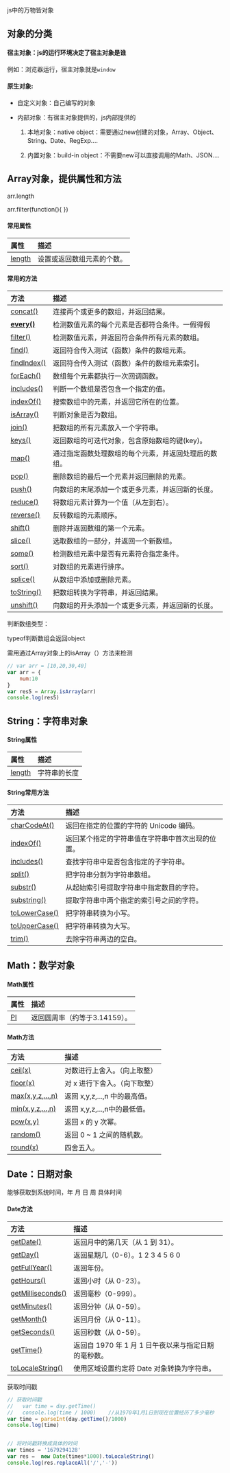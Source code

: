 js中的万物皆对象

## 对象的分类

#### 宿主对象：js的运行环境决定了宿主对象是谁

例如：浏览器运行，宿主对象就是`window`

#### 原生对象:

- 自定义对象：自己编写的对象

- 内部对象：有宿主对象提供的，js内部提供的

  1. 本地对象：native object：需要通过new创建的对象，Array、Object、String、Date、RegExp....

  2. 内置对象：build-in object：不需要new可以直接调用的Math、JSON....

## Array对象，提供属性和方法

arr.length

arr.filter(function(){
})

#### 常用属性

| 属性                                                         | 描述                       |
| :----------------------------------------------------------- | :------------------------- |
| [length](https://www.runoob.com/jsref/jsref-length-array.html) | 设置或返回数组元素的个数。 |

#### 常用的方法

| 方法                                                         | 描述                                                 |
| :----------------------------------------------------------- | :--------------------------------------------------- |
| [concat()](https://www.runoob.com/jsref/jsref-concat-array.html) | 连接两个或更多的数组，并返回结果。                   |
| **[every()](https://www.runoob.com/jsref/jsref-every.html)** | 检测数值元素的每个元素是否都符合条件。一假得假       |
| [filter()](https://www.runoob.com/jsref/jsref-filter.html)   | 检测数值元素，并返回符合条件所有元素的数组。         |
| [find()](https://www.runoob.com/jsref/jsref-find.html)       | 返回符合传入测试（函数）条件的数组元素。             |
| [findIndex()](https://www.runoob.com/jsref/jsref-findindex.html) | 返回符合传入测试（函数）条件的数组元素索引。         |
| [forEach()](https://www.runoob.com/jsref/jsref-foreach.html) | 数组每个元素都执行一次回调函数。                     |
| [includes()](https://www.runoob.com/jsref/jsref-includes.html) | 判断一个数组是否包含一个指定的值。                   |
| [indexOf()](https://www.runoob.com/jsref/jsref-indexof-array.html) | 搜索数组中的元素，并返回它所在的位置。               |
| [isArray()](https://www.runoob.com/jsref/jsref-isarray.html) | 判断对象是否为数组。                                 |
| [join()](https://www.runoob.com/jsref/jsref-join.html)       | 把数组的所有元素放入一个字符串。                     |
| [keys()](https://www.runoob.com/jsref/jsref-keys.html)       | 返回数组的可迭代对象，包含原始数组的键(key)。        |
| [map()](https://www.runoob.com/jsref/jsref-map.html)         | 通过指定函数处理数组的每个元素，并返回处理后的数组。 |
| [pop()](https://www.runoob.com/jsref/jsref-pop.html)         | 删除数组的最后一个元素并返回删除的元素。             |
| [push()](https://www.runoob.com/jsref/jsref-push.html)       | 向数组的末尾添加一个或更多元素，并返回新的长度。     |
| [reduce()](https://www.runoob.com/jsref/jsref-reduce.html)   | 将数组元素计算为一个值（从左到右）。                 |
| [reverse()](https://www.runoob.com/jsref/jsref-reverse.html) | 反转数组的元素顺序。                                 |
| [shift()](https://www.runoob.com/jsref/jsref-shift.html)     | 删除并返回数组的第一个元素。                         |
| [slice()](https://www.runoob.com/jsref/jsref-slice-array.html) | 选取数组的一部分，并返回一个新数组。                 |
| [some()](https://www.runoob.com/jsref/jsref-some.html)       | 检测数组元素中是否有元素符合指定条件。               |
| [sort()](https://www.runoob.com/jsref/jsref-sort.html)       | 对数组的元素进行排序。                               |
| [splice()](https://www.runoob.com/jsref/jsref-splice.html)   | 从数组中添加或删除元素。                             |
| [toString()](https://www.runoob.com/jsref/jsref-tostring-array.html) | 把数组转换为字符串，并返回结果。                     |
| [unshift()](https://www.runoob.com/jsref/jsref-unshift.html) | 向数组的开头添加一个或更多元素，并返回新的长度。     |

判断数组类型：

typeof判断数组会返回object

需用通过Array对象上的isArray（）方法来检测

```js
// var arr = [10,20,30,40]
var arr = {
	num:10
}
var res5 = Array.isArray(arr)
console.log(res5)
```

## String：字符串对象

#### String属性

| 属性                                                         | 描述         |
| :----------------------------------------------------------- | :----------- |
| [length](https://www.runoob.com/jsref/jsref-length-string.html) | 字符串的长度 |

#### String常用方法

| 方法                                                         | 描述                                             |
| :----------------------------------------------------------- | :----------------------------------------------- |
| [charCodeAt()](https://www.runoob.com/jsref/jsref-charcodeat.html) | 返回在指定的位置的字符的 Unicode 编码。          |
| [indexOf()](https://www.runoob.com/jsref/jsref-indexof.html) | 返回某个指定的字符串值在字符串中首次出现的位置。 |
| [includes()](https://www.runoob.com/jsref/jsref-string-includes.html) | 查找字符串中是否包含指定的子字符串。             |
| [split()](https://www.rxwunoob.com/jsref/jsref-split.html)   | 把字符串分割为字符串数组。                       |
| [substr()](https://www.runoob.com/jsref/jsref-substr.html)   | 从起始索引号提取字符串中指定数目的字符。         |
| [substring()](https://www.runoob.com/jsref/jsref-substring.html) | 提取字符串中两个指定的索引号之间的字符。         |
| [toLowerCase()](https://www.runoob.com/jsref/jsref-tolowercase.html) | 把字符串转换为小写。                             |
| [toUpperCase()](https://www.runoob.com/jsref/jsref-touppercase.html) | 把字符串转换为大写。                             |
| [trim()](https://www.runoob.com/jsref/jsref-trim.html)       | 去除字符串两边的空白。                           |

## Math：数学对象

#### Math属性

| 属性                                             | 描述                          |
| :----------------------------------------------- | :---------------------------- |
| [PI](https://www.runoob.com/jsref/jsref-pi.html) | 返回圆周率（约等于3.14159）。 |

#### Math方法

| 方法                                                         | 描述                          |
| :----------------------------------------------------------- | :---------------------------- |
| [ceil(x)](https://www.runoob.com/jsref/jsref-ceil.html)      | 对数进行上舍入。（向上取整）  |
| [floor(x)](https://www.runoob.com/jsref/jsref-floor.html)    | 对 x 进行下舍入。（向下取整） |
| [max(x,y,z,...,n)](https://www.runoob.com/jsref/jsref-max.html) | 返回 x,y,z,...,n 中的最高值。 |
| [min(x,y,z,...,n)](https://www.runoob.com/jsref/jsref-min.html) | 返回 x,y,z,...,n中的最低值。  |
| [pow(x,y)](https://www.runoob.com/jsref/jsref-pow.html)      | 返回 x 的 y 次幂。            |
| [random()](https://www.runoob.com/jsref/jsref-random.html)   | 返回 0 ~ 1 之间的随机数。     |
| [round(x)](https://www.runoob.com/jsref/jsref-round.html)    | 四舍五入。                    |

## Date：日期对象

能够获取到系统时间，年 月  日  周  具体时间

#### Date方法

| 方法                                                         | 描述                                                 |
| :----------------------------------------------------------- | :--------------------------------------------------- |
| [getDate()](https://www.w3school.com.cn/jsref/jsref_getdate.asp) | 返回月中的第几天（从 1 到 31）。                     |
| [getDay()](https://www.w3school.com.cn/jsref/jsref_getday.asp) | 返回星期几（0-6）。1 2 3 4 5 6 0                     |
| [getFullYear()](https://www.w3school.com.cn/jsref/jsref_getfullyear.asp) | 返回年份。                                           |
| [getHours()](https://www.w3school.com.cn/jsref/jsref_gethours.asp) | 返回小时（从 0-23）。                                |
| [getMilliseconds()](https://www.w3school.com.cn/jsref/jsref_getmilliseconds.asp) | 返回毫秒（0-999）。                                  |
| [getMinutes()](https://www.w3school.com.cn/jsref/jsref_getminutes.asp) | 返回分钟（从 0-59）。                                |
| [getMonth()](https://www.w3school.com.cn/jsref/jsref_getmonth.asp) | 返回月份（从 0-11）。                                |
| [getSeconds()](https://www.w3school.com.cn/jsref/jsref_getseconds.asp) | 返回秒数（从 0-59）。                                |
| [getTime()](https://www.w3school.com.cn/jsref/jsref_gettime.asp) | 返回自 1970 年 1 月 1 日午夜以来与指定日期的毫秒数。 |
| [toLocaleString()](https://www.w3school.com.cn/jsref/jsref_tolocalestring.asp) | 使用区域设置约定将 Date 对象转换为字符串。           |

获取时间戳

```js
// 获取时间戳
//   var time = day.getTime()
//   console.log(time / 1000)    //从1970年1月1日到现在位置经历了多少毫秒
var time = parseInt(day.getTime()/1000)
console.log(time)


// 将时间戳转换成具体的时间
var times = '1679294128'
var res =  new Date(times*1000).toLocaleString()
console.log(res.replaceAll('/','-'))
```

